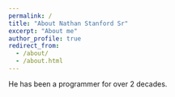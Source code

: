 ```yaml
---
permalink: /
title: "About Nathan Stanford Sr"
excerpt: "About me"
author_profile: true
redirect_from: 
  - /about/
  - /about.html
---
```


He has been a programmer for over 2 decades.